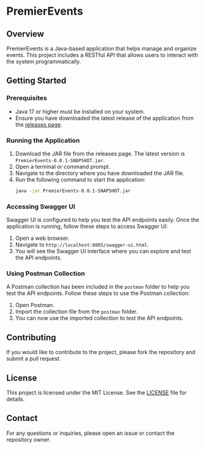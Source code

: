 # PremierEvents

## Overview
PremierEvents is a Java-based application that helps manage and organize events. This project includes a RESTful API that allows users to interact with the system programmatically.

## Getting Started

### Prerequisites
- Java 17 or higher must be installed on your system.
- Ensure you have downloaded the latest release of the application from the [releases page](https://github.com/ka0un/PremierEvents/releases).

### Running the Application
1. Download the JAR file from the releases page. The latest version is `PremierEvents-0.0.1-SNAPSHOT.jar`.
2. Open a terminal or command prompt.
3. Navigate to the directory where you have downloaded the JAR file.
4. Run the following command to start the application:
    ```sh
    java -jar PremierEvents-0.0.1-SNAPSHOT.jar
    ```

### Accessing Swagger UI
Swagger UI is configured to help you test the API endpoints easily. Once the application is running, follow these steps to access Swagger UI:
1. Open a web browser.
2. Navigate to `http://localhost:8085/swagger-ui.html`.
3. You will see the Swagger UI interface where you can explore and test the API endpoints.

### Using Postman Collection
A Postman collection has been included in the `postman` folder to help you test the API endpoints. Follow these steps to use the Postman collection:
1. Open Postman.
2. Import the collection file from the `postman` folder.
3. You can now use the imported collection to test the API endpoints.

## Contributing
If you would like to contribute to the project, please fork the repository and submit a pull request.

## License
This project is licensed under the MIT License. See the [LICENSE](LICENSE) file for details.

## Contact
For any questions or inquiries, please open an issue or contact the repository owner.

